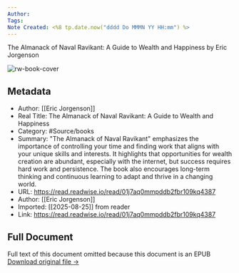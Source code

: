 ```yaml
---
Author: 
Tags:
Note Created: <%8 tp.date.now("dddd Do MMMN YY HH:mm") %>
---
```

The Almanack of Naval Ravikant: A Guide to Wealth and Happiness by Eric Jorgenson

![rw-book-cover](https://readwise-assets.s3.amazonaws.com/media/reader/parsed_document_assets/38191984/2lEpso16pTOB0eLLNFMK7IJ0TCPu1HoxkvHIkroIsf4-cover_8lPFFIy.jpg)

## Metadata
- Author: [[Eric Jorgenson]]
- Real Title: The Almanack of Naval Ravikant: A Guide to Wealth and Happiness
- Category: #Source/books
- Summary: "The Almanack of Naval Ravikant" emphasizes the importance of controlling your time and finding work that aligns with your unique skills and interests. It highlights that opportunities for wealth creation are abundant, especially with the internet, but success requires hard work and persistence. The book also encourages long-term thinking and continuous learning to adapt and thrive in a changing world.
- URL: https://read.readwise.io/read/01j7aq0mmpddb2fbr109kq4387
- Author: [[Eric Jorgenson]]
- Imported: [[2025-08-25]] from reader
- Link: https://read.readwise.io/read/01j7aq0mmpddb2fbr109kq4387

## Full Document
Full text of this document omitted because this document is an EPUB
[Download original file →](https://readwise.io/reader/fd/38191984)

